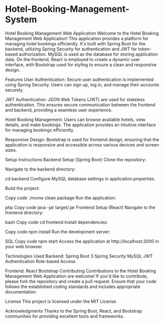 # Hotel-Booking-Management-System
Hotel Booking Management Web Application
Welcome to the Hotel Booking Management Web Application! This application provides a platform for managing hotel bookings efficiently. It's built with Spring Boot for the backend, utilizing Spring Security for authentication and JWT for token-based authorization. MySQL is used as the database for storing application data. On the frontend, React is employed to create a dynamic user interface, with Bootstrap used for styling to ensure a clean and responsive design.

Features
User Authentication: Secure user authentication is implemented using Spring Security. Users can sign up, log in, and manage their accounts securely.

JWT Authentication: JSON Web Tokens (JWT) are used for stateless authentication. This ensures secure communication between the frontend and backend, providing a seamless user experience.

Hotel Booking Management: Users can browse available hotels, view details, and make bookings. The application provides an intuitive interface for managing bookings efficiently.

Responsive Design: Bootstrap is used for frontend design, ensuring that the application is responsive and accessible across various devices and screen sizes.

Setup Instructions
Backend Setup (Spring Boot)
Clone the repository:


Navigate to the backend directory:

cd backend
Configure MySQL database settings in application.properties.

Build the project:

Copy code
./mvnw clean package
Run the application:

php
Copy code
java -jar target/<jar-file-name>.jar
Frontend Setup (React)
Navigate to the frontend directory:

bash
Copy code
cd frontend
Install dependencies:

Copy code
npm install
Run the development server:

SQL
Copy code
npm start
Access the application at http://localhost:3000 in your web browser.

Technologies Used
Backend:
Spring Boot 3
Spring Security
MySQL
JWT Authentication
Role-based Access

Frontend:
React
Bootstrap
Contributing
Contributions to the Hotel Booking Management Web Application are welcome! If you'd like to contribute, please fork the repository and create a pull request. Ensure that your code follows the established coding standards and includes appropriate documentation.

License
This project is licensed under the MIT License.

Acknowledgments
Thanks to the Spring Boot, React, and Bootstrap communities for providing excellent tools and frameworks.
